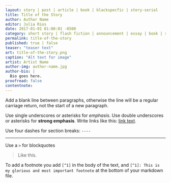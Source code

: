 ```yaml
---
layout: story | post | article | book | blackspecfic | story-serial
title: Title of the Story
author: Author Name
editor: Julia Rios
date: 2017-01-01 01:00:01 -0500
category: short story | flash fiction | announcement | essay | book | serial
permalink: title-of-the-story
published: true | false
teaser: "teaser text"
art: title-of-the-story.png
caption: "Alt text for image"
artist: Artist Name
author-img: author-name.jpg
author-bio: |
  Bio goes here.
proofread: false
contentnote:
---
```


Add a blank line between paragraphs, otherwise the line will be a regular carriage return, not the start of a new paragraph.

Use single underscores or asterisks for *emphasis*. Use double underscores or asterisks for **strong emphasis**. Write links like this: [link text](http://url.com).

Use four dashes for section breaks: `----`

----

Use a `>` for blockquotes 

> Like this.

To add a footnote you add `[^1]` in the body of the text, and `[^1]: This is my glorious and most important footnote` at the bottom of your markdown file.
